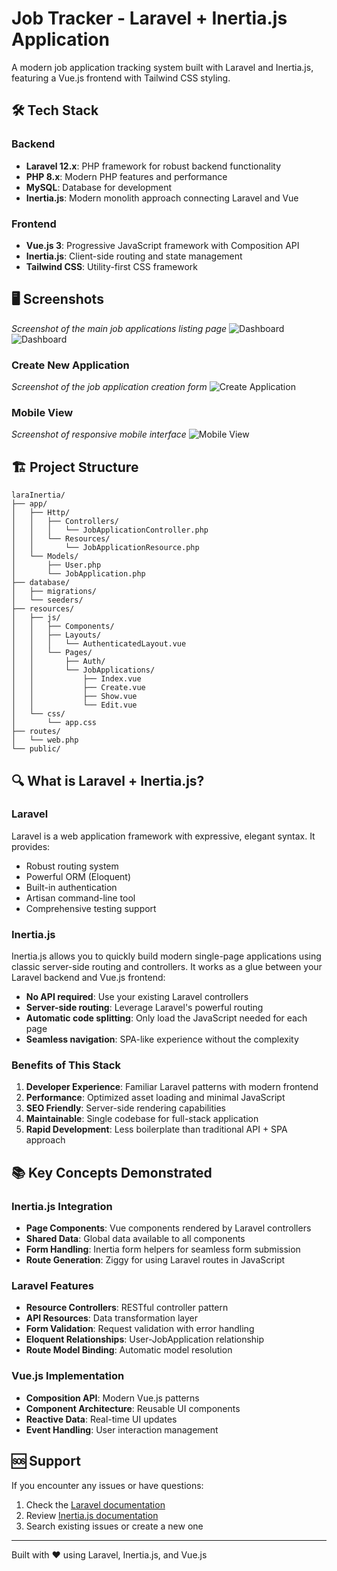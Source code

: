 # Job Tracker - Laravel + Inertia.js Application

A modern job application tracking system built with Laravel and Inertia.js, featuring a Vue.js frontend with Tailwind CSS styling.

## 🛠️ Tech Stack

### Backend

- **Laravel 12.x**: PHP framework for robust backend functionality
- **PHP 8.x**: Modern PHP features and performance
- **MySQL**: Database for development
- **Inertia.js**: Modern monolith approach connecting Laravel and Vue

### Frontend

- **Vue.js 3**: Progressive JavaScript framework with Composition API
- **Inertia.js**: Client-side routing and state management
- **Tailwind CSS**: Utility-first CSS framework

## 🖥️ Screenshots

_Screenshot of the main job applications listing page_
![Dashboard](/public/screenshots/Screenshot%202025-07-31%20at%208.28.27 PM.png)
![Dashboard](/public/screenshots/Screenshot%202025-07-31%20at%208.29.23 PM.png)

### Create New Application

_Screenshot of the job application creation form_
![Create Application](/public/screenshots/Screenshot%202025-07-31%20at%208.28.50 PM.png)

### Mobile View

_Screenshot of responsive mobile interface_
![Mobile View](public/screenshots/Screenshot%202025-07-31%20at%208.43.54 PM.png)

## 🏗️ Project Structure

```
laraInertia/
├── app/
│   ├── Http/
│   │   ├── Controllers/
│   │   │   └── JobApplicationController.php
│   │   └── Resources/
│   │       └── JobApplicationResource.php
│   └── Models/
│       ├── User.php
│       └── JobApplication.php
├── database/
│   ├── migrations/
│   └── seeders/
├── resources/
│   ├── js/
│   │   ├── Components/
│   │   ├── Layouts/
│   │   │   └── AuthenticatedLayout.vue
│   │   └── Pages/
│   │       ├── Auth/
│   │       └── JobApplications/
│   │           ├── Index.vue
│   │           ├── Create.vue
│   │           ├── Show.vue
│   │           └── Edit.vue
│   └── css/
│       └── app.css
├── routes/
│   └── web.php
└── public/
```

## 🔍 What is Laravel + Inertia.js?

### Laravel

Laravel is a web application framework with expressive, elegant syntax. It provides:

- Robust routing system
- Powerful ORM (Eloquent)
- Built-in authentication
- Artisan command-line tool
- Comprehensive testing support

### Inertia.js

Inertia.js allows you to quickly build modern single-page applications using classic server-side routing and controllers. It works as a glue between your Laravel backend and Vue.js frontend:

- **No API required**: Use your existing Laravel controllers
- **Server-side routing**: Leverage Laravel's powerful routing
- **Automatic code splitting**: Only load the JavaScript needed for each page
- **Seamless navigation**: SPA-like experience without the complexity

### Benefits of This Stack

1. **Developer Experience**: Familiar Laravel patterns with modern frontend
2. **Performance**: Optimized asset loading and minimal JavaScript
3. **SEO Friendly**: Server-side rendering capabilities
4. **Maintainable**: Single codebase for full-stack application
5. **Rapid Development**: Less boilerplate than traditional API + SPA approach

## 📚 Key Concepts Demonstrated

### Inertia.js Integration

- **Page Components**: Vue components rendered by Laravel controllers
- **Shared Data**: Global data available to all components
- **Form Handling**: Inertia form helpers for seamless form submission
- **Route Generation**: Ziggy for using Laravel routes in JavaScript

### Laravel Features

- **Resource Controllers**: RESTful controller pattern
- **API Resources**: Data transformation layer
- **Form Validation**: Request validation with error handling
- **Eloquent Relationships**: User-JobApplication relationship
- **Route Model Binding**: Automatic model resolution

### Vue.js Implementation

- **Composition API**: Modern Vue.js patterns
- **Component Architecture**: Reusable UI components
- **Reactive Data**: Real-time UI updates
- **Event Handling**: User interaction management

## 🆘 Support

If you encounter any issues or have questions:

1. Check the [Laravel documentation](https://laravel.com/docs)
2. Review [Inertia.js documentation](https://inertiajs.com/)
3. Search existing issues or create a new one

---

Built with ❤️ using Laravel, Inertia.js, and Vue.js
